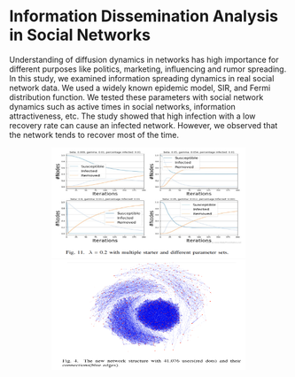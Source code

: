 # Information Dissemination Analysis in Social Networks

Understanding of diffusion dynamics in networks has high importance for different purposes like politics, marketing, 
influencing and rumor spreading. In this study, we examined information spreading dynamics in real social network data.
We used a widely known epidemic model, SIR, and Fermi distribution function. We tested these parameters with social 
network dynamics such as active times in social networks, information attractiveness, etc. The study showed that high 
infection with a low recovery rate can cause an infected network. However, we observed that the network tends to 
recover most of the time.

<p align="center">
  <img width="350" height="200" src="https://github.com/dauut/information-dissemination-analysis/blob/master/img/result.png?raw=true">
  <img width="350" height="200" src="https://github.com/dauut/information-dissemination-analysis/blob/master/img/network2.png?raw=true">
</p> 